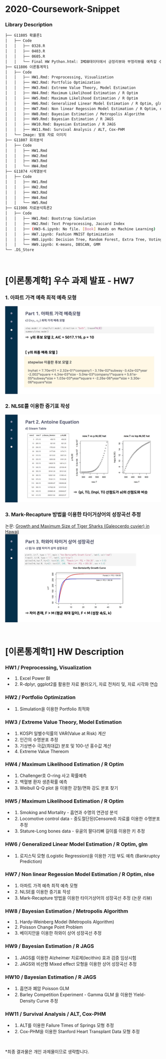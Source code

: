 # 2020-Coursework-Snippet

### Library Description

```bash
├── G11805 확률론1
│   ├── Code
│   │   ├── 0328.R  
│   │   ├── 0403.R
│   │   ├── 0605.R
│   │   └── Final HW Python.html: IMDB데이터에서 긍정리뷰와 부정리뷰를 예측할 수 있는 모델 구축
├── G11806 이론통계학1 
│   ├── Code
│   │   ├── HW1.Rmd: Preprocessing, Visualization
│   │   ├── HW2.Rmd: Portfolio Optimization
│   │   ├── HW3.Rmd: Extreme Value Theory, Model Estimation
│   │   ├── HW4.Rmd: Maximum Likelihood Estimation / R Optim
│   │   ├── HW5.Rmd: Maximum Likelihood Estimation / R Optim
│   │   ├── HW6.Rmd: Generalized Linear Model Estimation / R Optim, glm
│   │   ├── HW7.Rmd: Non linear Regession Model Estimation / R Optim, nlse
│   │   ├── HW8.Rmd: Bayesian Estimation / Metropolis Algorithm
│   │   ├── HW9.Rmd: Bayesian Estimation / R JAGS
│   │   ├── HW10.Rmd: Bayesian Estimation / R JAGS
│   │   ├── HW11.Rmd: Survival Analysis / ALT, Cox-PHM
│   └── Image: 발표 자료 이미지
├── G11807 회귀분석
│   ├── Code
│   │   ├── HW1.Rmd
│   │   ├── HW2.Rmd
│   │   ├── HW3.Rmd
│   │   └── HW4.Rmd
├── G11874 시계열분석
│   ├── Code
│   │   ├── HW1.Rmd
│   │   ├── HW2.Rmd
│   │   ├── HW3.Rmd
│   │   ├── HW4.Rmd
│   │   └── HW5.Rmd
├── G11906 자료분석특론2
│   ├── Code
│   │   ├── HW1.Rmd: Bootstrap Simulation
│   │   ├── HW2.Rmd: Text Preprocessing, Jaccard Index
│   │   ├── (HW3-6.ipynb: No file. [Book] Hands on Machine Learning)
│   │   ├── HW7.ipynb: Fashion MNIST Optimization
│   │   ├── HW8.ipynb: Decision Tree, Random Forest, Extra Tree, Voting
│   │   └── HW9.ipynb: K-means, DBSCAN, GMM
└── .DS_Store
``` 
<br>


# [이론통계학] 우수 과제 발표 - HW7
### 1. 아파트 가격 예측 최적 예측 모형
![image-1](https://github.com/givitallugot/2020-Coursework-Snippet/blob/main/G11806%20%EC%9D%B4%EB%A1%A0%ED%86%B5%EA%B3%84%ED%95%991/Image/%EC%8A%AC%EB%9D%BC%EC%9D%B4%EB%93%9C10.jpeg)
<br>

### 2. NLSE를 이용한 증기표 작성
![image-1](https://github.com/givitallugot/2020-Coursework-Snippet/blob/main/G11806%20%EC%9D%B4%EB%A1%A0%ED%86%B5%EA%B3%84%ED%95%991/Image/%EC%8A%AC%EB%9D%BC%EC%9D%B4%EB%93%9C21.jpeg)
<br>

### 3. Mark-Recapture 방법을 이용한 타이거상어의 성장곡선 추정
논문: [Growth and Maximum Size of Tiger Sharks (Galeocerdo cuvier) in Hawaii][paper-1]
![image-1](https://github.com/givitallugot/2020-Coursework-Snippet/blob/main/G11806%20%EC%9D%B4%EB%A1%A0%ED%86%B5%EA%B3%84%ED%95%991/Image/%EC%8A%AC%EB%9D%BC%EC%9D%B4%EB%93%9C27.jpeg)

[paper-1]: https://journals.plos.org/plosone/article?id=10.1371/journal.pone.0084799

<br>

# [이론통계학1] HW Description

### HW1 / Preprocessing, Visualization
- 1. Excel Power BI
- 2. R-dplyr, ggplot2를 활용한 자료 불러오기, 자료 전처리 및, 자료 시각화 연습

### HW2 / Portfolio Optimization
- 1. Simulation을 이용한 Portfolio 최적화

### HW3 / Extreme Value Theory, Model Estimation
- 1. KOSPI 일별수익률의 VAR(Value at Risk) 계산
- 2. 인간의 수명분포 추정
- 3. 기상변수 극값(최대값) 분포 및 100-년 홍수값 계산
- 4. Extreme Value Thereom

### HW4 / Maximum Likelihood Estimation / R Optim
- 1. Challenger호 O-ring 사고 확률예측
- 2. 백혈병 환자 생존확률 예측
- 3. Weibull Q-Q plot 을 이용한 강철/면화 강도 분포 찾기

### HW5 / Maximum Likelihood Estimation / R Optim
- 1. Smoking and Mortality - 흡연과 수명의 연관성 분석
- 2. Locomotive control data - 중도절단된(Censored) 자료를 이용한 수명분포 추정
- 3. Stature-Long bones data - 유골의 팔다리뼈 길이를 이용한 키 추정

### HW6 / Generalized Linear Model Estimation / R Optim, glm
- 1. 로지스틱 모형 (Logistic Regression)을 이용한 기업 부도 예측 (Bankruptcy Prediction)

### HW7 / Non linear Regession Model Estimation / R Optim, nlse
- 1. 아파트 가격 예측 최적 예측 모형
- 2. NLSE를 이용한 증기표 작성
- 3. Mark-Recapture 방법을 이용한 타이거상어의 성장곡선 추정 (논문 리뷰)

### HW8 / Bayesian Estimation / Metropolis Algorithm
- 1. Hardy-Weinberg Model (Metropolis Algorithm)
- 2. Poisson Change Point Problem
- 3. 베이지안을 이용한 하와이 상어 성장곡선 추정

### HW9 / Bayesian Estimation / R JAGS
- 1. JAGS를 이용한 Alzheimer 치료제(lecithin) 효과 검증 임상시험
- 2. JAGS와 비선형 Mixed effect 모형을 이용한 상어 성장곡선 추정

### HW10 / Bayesian Estimation / R JAGS
- 1. 흡연과 폐암 Poisson GLM
- 2. Barley Competition Experiment - Gamma GLM 을 이용한 Yield-Density Curve 추정

### HW11 / Survival Analysis / ALT, Cox-PHM
- 1. ALT를 이용한 Failure Times of Springs 모형 추정
- 2. Cox-PHM을 이용한 Stanford Heart Transplant Data 모형 추정

<br>

*최종 결과물은 개인 과제물이므로 생략합니다.
